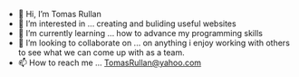 - 👋 Hi, I’m Tomas Rullan
- 👀 I’m interested in ... creating and buliding useful websites 
- 🌱 I’m currently learning ... how to advance my programming skills 
- 💞️ I’m looking to collaborate on ... on anything i enjoy working with others to see what we can come up with as a team.
- 📫 How to reach me ... TomasRullan@yahoo.com

<!---
TomasRullan/TomasRullan is a ✨ special ✨ repository because its `README.md` (this file) appears on your GitHub profile.
You can click the Preview link to take a look at your changes.
--->

